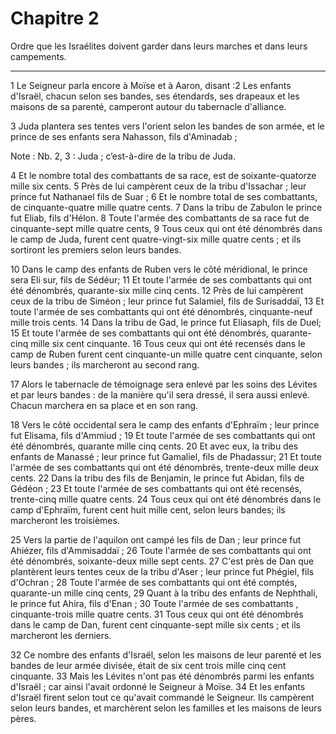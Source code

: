 # Chapitre 2

Ordre que les Israélites doivent garder dans leurs marches et dans leurs campements.

***

1 Le Seigneur parla encore à Moïse et à Aaron, disant :2 Les enfants d'Israël, chacun selon ses bandes, ses étendards, ses drapeaux et les maisons de sa parenté, camperont autour du tabernacle d'alliance.


3 Juda plantera ses tentes vers l'orient selon les bandes de son armée, et le prince de ses enfants sera Nahasson, fils d'Aminadab ;

<span class="bible-note">Note : </span> Nb. 2, 3 : Juda ; c’est-à-dire de la tribu de Juda.

4 Et le nombre total des combattants de sa race, est de soixante-quatorze mille six cents. 5 Près de lui campèrent ceux de la tribu d'Issachar ; leur prince fut Nathanael fils de Suar ; 6 Et le nombre total de ses combattants, de cinquante-quatre mille quatre cents. 7 Dans la tribu de Zabulon le prince fut Eliab, fils d'Hélon. 8 Toute l'armée des combattants de sa race fut de cinquante-sept mille quatre cents, 9 Tous ceux qui ont été dénombrés dans le camp de Juda, furent cent quatre-vingt-six mille quatre cents ; et ils sortiront les premiers selon leurs bandes.


10 Dans le camp des enfants de Ruben vers le côté méridional, le prince sera Eli sur, fils de Sédéur; 11 Et toute l'armée de ses combattants qui ont été dénombrés, quarante-six mille cinq cents. 12 Près de lui campèrent ceux de la tribu de Siméon ; leur prince fut Salamiel, fils de Surisaddaï, 13 Et toute l'armée de ses combattants qui ont été dénombrés, cinquante-neuf mille trois cents. 14 Dans la tribu de Gad, le prince fut Eliasaph, fils de Duel; 15 Et toute l'armée de ses combattants qui ont été dénombrés, quarante-cinq mille six cent cinquante. 16 Tous ceux qui ont été recensés dans le camp de Ruben furent cent cinquante-un mille quatre cent cinquante, selon leurs bandes ; ils marcheront au second rang.


17 Alors le tabernacle de témoignage sera enlevé par les soins des Lévites et par leurs bandes : de la manière qu'il sera dressé, il sera aussi enlevé. Chacun marchera en sa place et en son rang.


18 Vers le côté occidental sera le camp des enfants d'Ephraïm ; leur prince fut Elisama, fils d'Ammiud ; 19 Et toute l'armée de ses combattants qui ont été dénombrés, quarante mille cinq cents. 20 Et avec eux, la tribu des enfants de Manassé ; leur prince fut Gamaliel, fils de Phadassur; 21 Et toute l'armée de ses combattants qui ont été dénombrés, trente-deux mille deux cents. 22 Dans la tribu des fils de Benjamin, le prince fut Abidan, fils de Gédéon ; 23 Et toute l'armée de ses combattants qui ont été recensés, trente-cinq mille quatre cents. 24 Tous ceux qui ont été dénombrés dans le camp d'Ephraïm, furent cent huit mille cent, selon leurs bandes; ils marcheront les troisièmes.


25 Vers la partie de l'aquilon ont campé les fils de Dan ; leur prince fut Ahiézer, fils d'Ammisaddaï ; 26 Toute l'armée de ses combattants qui ont été dénombrés, soixante-deux mille sept cents. 27 C'est près de Dan que plantèrent leurs tentes ceux de la tribu d'Aser ; leur prince fut Phégiel, fils d'Ochran ; 28 Toute l'armée de ses combattants qui ont été comptés, quarante-un mille cinq cents, 29 Quant à la tribu des enfants de Nephthali, le prince fut Ahira, fils d'Enan ; 30 Toute l'armée de ses combattants , cinquante-trois mille quatre cents. 31 Tous ceux qui ont été dénombrés dans le camp de Dan, furent cent cinquante-sept mille six cents ; et ils marcheront les derniers.


32 Ce nombre des enfants d'Israël, selon les maisons de leur parenté et les bandes de leur armée divisée, était de six cent trois mille cinq cent cinquante. 33 Mais les Lévites n'ont pas été dénombrés parmi les enfants d'Israël ; car ainsi l'avait ordonné le Seigneur à Moïse. 34 Et les enfants d'Israël firent selon tout ce qu'avait commandé le Seigneur. Ils campèrent selon leurs bandes, et marchèrent selon les familles et les maisons de leurs pères.


